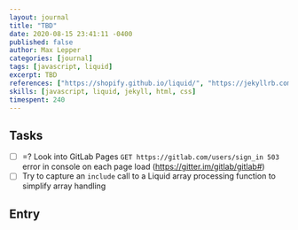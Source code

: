 ```yaml
---
layout: journal
title: "TBD"
date: 2020-08-15 23:41:11 -0400
published: false
author: Max Lepper
categories: [journal]
tags: [javascript, liquid]
excerpt: TBD
references: ["https://shopify.github.io/liquid/", "https://jekyllrb.com/docs/liquid/filters/", "https://jekyllrb.com/docs/configuration/options/","https://jekyllrb.com/docs/permalinks/"]
skills: [javascript, liquid, jekyll, html, css]
timespent: 240
---
```


## Tasks

- [ ] <span title="Task carried over from previous day">=?</span> Look into GitLab Pages `GET https://gitlab.com/users/sign_in 503` error in console on each page load (https://gitter.im/gitlab/gitlab#)
- [ ] Try to capture an `include` call to a Liquid array processing function to simplify array handling

## Entry

[]({{page.references[0]}})